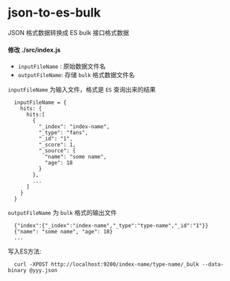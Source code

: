 # json-to-es-bulk
JSON 格式数据转换成 ES bulk 接口格式数据

#### 修改 ./src/index.js

- `inputFileName` : 原始数据文件名
- `outputFileName`: 存储 `bulk` 格式数据文件名

`inputFileName` 为输入文件，格式是 `ES` 查询出来的结果

```
  inputFileName = {
    hits: {
      hits:[
        {
          "_index": "index-name",
          "_type": "fans",
          "_id": "1",
          "_score": 1,
          "_source": {
            "name": "some name",
            "age": 18
          }
        },
        ...
      ]
    }
  }

```

`outputFileName` 为 `bulk` 格式的输出文件

```
  {"index":{"_index":"index-name","_type":"type-name","_id":"1"}}
  {"name": "some name", "age": 18}
  ...
```

写入ES方法:

```
  curl -XPOST http://localhost:9200/index-name/type-name/_bulk --data-binary @yyy.json
```
